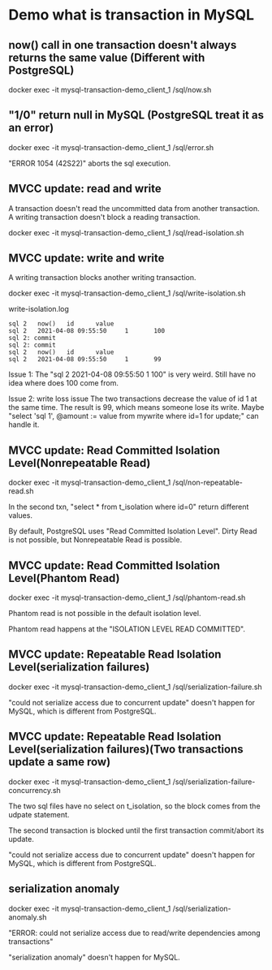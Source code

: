 # Demo what is transaction in MySQL

## now() call in one transaction doesn't always returns the same value (Different with PostgreSQL)

docker exec -it mysql-transaction-demo_client_1 /sql/now.sh

## "1/0" return null in MySQL (PostgreSQL treat it as an error)

docker exec -it mysql-transaction-demo_client_1 /sql/error.sh

"ERROR 1054 (42S22)" aborts the sql execution.

## MVCC update: read and write

A transaction doesn't read the uncommitted data from another transaction.
A writing transaction doesn't block a reading transaction.

docker exec -it mysql-transaction-demo_client_1 /sql/read-isolation.sh

## MVCC update: write and write

A writing transaction blocks another writing transaction.

docker exec -it mysql-transaction-demo_client_1 /sql/write-isolation.sh

write-isolation.log
```
sql 2   now()   id      value
sql 2   2021-04-08 09:55:50     1       100
sql 2: commit
sql 2: commit
sql 2   now()   id      value
sql 2   2021-04-08 09:55:50     1       99
```

Issue 1:
The "sql 2   2021-04-08 09:55:50     1       100" is very weird.
Still have no idea where does 100 come from.

Issue 2: write loss issue
The two transactions decrease the value of id 1 at the same time. The result is 99, which means someone lose its write.
Maybe "select 'sql 1', @amount := value from mywrite where id=1 for update;" can handle it.

## MVCC update: Read Committed Isolation Level(Nonrepeatable Read)

docker exec -it mysql-transaction-demo_client_1 /sql/non-repeatable-read.sh

In the second txn, "select * from t_isolation where id=0" return different values.

By default, PostgreSQL uses "Read Committed Isolation Level".
Dirty Read is not possible, but Nonrepeatable Read is possible.

## MVCC update: Read Committed Isolation Level(Phantom Read)

docker exec -it mysql-transaction-demo_client_1 /sql/phantom-read.sh

Phantom read is not possible in the default isolation level.

Phantom read happens at the "ISOLATION LEVEL READ COMMITTED".

## MVCC update: Repeatable Read Isolation Level(serialization failures)

docker exec -it mysql-transaction-demo_client_1 /sql/serialization-failure.sh

"could not serialize access due to concurrent update" doesn't happen for MySQL, which is different from PostgreSQL.


## MVCC update: Repeatable Read Isolation Level(serialization failures)(Two transactions update a same row)

docker exec -it mysql-transaction-demo_client_1 /sql/serialization-failure-concurrency.sh

The two sql files have no select on t_isolation, so the block comes from the udpate statement.

The second transaction is blocked until the first transaction commit/abort its update.

"could not serialize access due to concurrent update" doesn't happen for MySQL, which is different from PostgreSQL.

## serialization anomaly

docker exec -it mysql-transaction-demo_client_1 /sql/serialization-anomaly.sh

"ERROR:  could not serialize access due to read/write dependencies among transactions"

"serialization anomaly" doesn't happen for MySQL.
